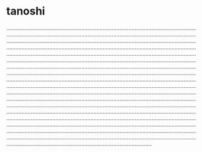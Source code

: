 # tanoshi
.......................................................................................................................................................................................................................................................................................................................................................................................................................................................................................................................................................................................................................................................................................................................................................................................................................................................................................................................................................................................................................................................................................................................................................................................................................................................................................................................................................................................................................................................................................................................................................................................................................................................................................................................................................................................................................................................................................................................................................................................................................................................................................................................................................................................................................................................................................................................................................................................................................